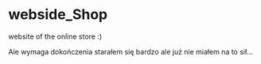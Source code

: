 # webside_Shop


website of the online store :)

Ale wymaga dokończenia starałem się bardzo ale już nie miałem na to sił...
